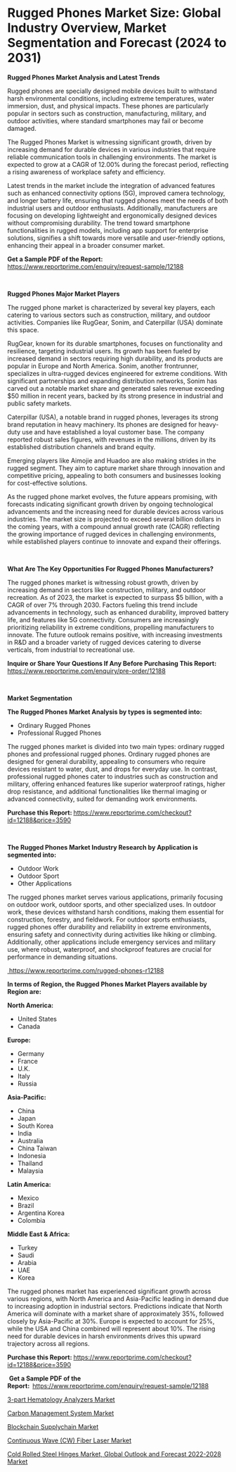 <p><h1>Rugged Phones Market Size: Global Industry Overview, Market Segmentation and Forecast (2024 to 2031)</h1></p><p><strong>Rugged Phones Market Analysis and Latest Trends</strong></p>
<p><p>Rugged phones are specially designed mobile devices built to withstand harsh environmental conditions, including extreme temperatures, water immersion, dust, and physical impacts. These phones are particularly popular in sectors such as construction, manufacturing, military, and outdoor activities, where standard smartphones may fail or become damaged.</p><p>The Rugged Phones Market is witnessing significant growth, driven by increasing demand for durable devices in various industries that require reliable communication tools in challenging environments. The market is expected to grow at a CAGR of 12.00% during the forecast period, reflecting a rising awareness of workplace safety and efficiency. </p><p>Latest trends in the market include the integration of advanced features such as enhanced connectivity options (5G), improved camera technology, and longer battery life, ensuring that rugged phones meet the needs of both industrial users and outdoor enthusiasts. Additionally, manufacturers are focusing on developing lightweight and ergonomically designed devices without compromising durability. The trend toward smartphone functionalities in rugged models, including app support for enterprise solutions, signifies a shift towards more versatile and user-friendly options, enhancing their appeal in a broader consumer market.</p></p>
<p><strong>Get a Sample PDF of the Report:&nbsp;</strong> <a href="https://www.reportprime.com/enquiry/request-sample/12188">https://www.reportprime.com/enquiry/request-sample/12188</a></p>
<p>&nbsp;</p>
<p><strong>Rugged Phones Major Market Players</strong></p>
<p><p>The rugged phone market is characterized by several key players, each catering to various sectors such as construction, military, and outdoor activities. Companies like RugGear, Sonim, and Caterpillar (USA) dominate this space.</p><p>RugGear, known for its durable smartphones, focuses on functionality and resilience, targeting industrial users. Its growth has been fueled by increased demand in sectors requiring high durability, and its products are popular in Europe and North America. Sonim, another frontrunner, specializes in ultra-rugged devices engineered for extreme conditions. With significant partnerships and expanding distribution networks, Sonim has carved out a notable market share and generated sales revenue exceeding $50 million in recent years, backed by its strong presence in industrial and public safety markets.</p><p>Caterpillar (USA), a notable brand in rugged phones, leverages its strong brand reputation in heavy machinery. Its phones are designed for heavy-duty use and have established a loyal customer base. The company reported robust sales figures, with revenues in the millions, driven by its established distribution channels and brand equity.</p><p>Emerging players like Aimojie and Huadoo are also making strides in the rugged segment. They aim to capture market share through innovation and competitive pricing, appealing to both consumers and businesses looking for cost-effective solutions.</p><p>As the rugged phone market evolves, the future appears promising, with forecasts indicating significant growth driven by ongoing technological advancements and the increasing need for durable devices across various industries. The market size is projected to exceed several billion dollars in the coming years, with a compound annual growth rate (CAGR) reflecting the growing importance of rugged devices in challenging environments, while established players continue to innovate and expand their offerings.</p></p>
<p>&nbsp;</p>
<p><strong>What Are The Key Opportunities For Rugged Phones Manufacturers?</strong></p>
<p><p>The rugged phones market is witnessing robust growth, driven by increasing demand in sectors like construction, military, and outdoor recreation. As of 2023, the market is expected to surpass $5 billion, with a CAGR of over 7% through 2030. Factors fueling this trend include advancements in technology, such as enhanced durability, improved battery life, and features like 5G connectivity. Consumers are increasingly prioritizing reliability in extreme conditions, propelling manufacturers to innovate. The future outlook remains positive, with increasing investments in R&D and a broader variety of rugged devices catering to diverse verticals, from industrial to recreational use.</p></p>
<p><strong>Inquire or Share Your Questions If Any Before Purchasing This Report:</strong> <a href="https://www.reportprime.com/enquiry/pre-order/12188">https://www.reportprime.com/enquiry/pre-order/12188</a></p>
<p>&nbsp;</p>
<p><strong>Market Segmentation</strong></p>
<p><strong>The Rugged Phones Market Analysis by types is segmented into:</strong></p>
<p><ul><li>Ordinary Rugged Phones</li><li>Professional Rugged Phones</li></ul></p>
<p><p>The rugged phones market is divided into two main types: ordinary rugged phones and professional rugged phones. Ordinary rugged phones are designed for general durability, appealing to consumers who require devices resistant to water, dust, and drops for everyday use. In contrast, professional rugged phones cater to industries such as construction and military, offering enhanced features like superior waterproof ratings, higher drop resistance, and additional functionalities like thermal imaging or advanced connectivity, suited for demanding work environments.</p></p>
<p><strong>Purchase this Report:&nbsp;</strong><a href="https://www.reportprime.com/checkout?id=12188&price=3590">https://www.reportprime.com/checkout?id=12188&price=3590</a></p>
<p>&nbsp;</p>
<p><strong>The Rugged Phones Market Industry Research by Application is segmented into:</strong></p>
<p><ul><li>Outdoor Work</li><li>Outdoor Sport</li><li>Other Applications</li></ul></p>
<p><p>The rugged phones market serves various applications, primarily focusing on outdoor work, outdoor sports, and other specialized uses. In outdoor work, these devices withstand harsh conditions, making them essential for construction, forestry, and fieldwork. For outdoor sports enthusiasts, rugged phones offer durability and reliability in extreme environments, ensuring safety and connectivity during activities like hiking or climbing. Additionally, other applications include emergency services and military use, where robust, waterproof, and shockproof features are crucial for performance in demanding situations.</p></p>
<p><a href="https://www.reportprime.com/rugged-phones-r12188">&nbsp;https://www.reportprime.com/rugged-phones-r12188</a></p>
<p><strong>In terms of Region, the Rugged Phones Market Players available by Region are:</strong></p>
<p>
    <p> <strong> North America: </strong>
        <ul>
            <li>United States</li>
            <li>Canada</li>
        </ul>
        </p> 
    <p> <strong> Europe: </strong>
        <ul>
            <li>Germany</li>
            <li>France</li>
            <li>U.K.</li>
            <li>Italy</li>
            <li>Russia</li>
        </ul>
        </p> 
    <p> <strong> Asia-Pacific: </strong>
        <ul>
            <li>China</li>
            <li>Japan</li>
            <li>South Korea</li>
            <li>India</li>
            <li>Australia</li>
            <li>China Taiwan</li>
            <li>Indonesia</li>
            <li>Thailand</li>
            <li>Malaysia</li>
        </ul>
        </p> 
    <p> <strong> Latin America: </strong>
        <ul>
            <li>Mexico</li>
            <li>Brazil</li>
            <li>Argentina Korea</li>
            <li>Colombia</li>
        </ul>
        </p> 
    <p> <strong> Middle East & Africa: </strong>
        <ul>
            <li>Turkey</li>
            <li>Saudi</li>
            <li>Arabia</li>
            <li>UAE</li>
            <li>Korea</li>
        </ul>
    </p>
    </p>
<p><p>The rugged phones market has experienced significant growth across various regions, with North America and Asia-Pacific leading in demand due to increasing adoption in industrial sectors. Predictions indicate that North America will dominate with a market share of approximately 35%, followed closely by Asia-Pacific at 30%. Europe is expected to account for 25%, while the USA and China combined will represent about 10%. The rising need for durable devices in harsh environments drives this upward trajectory across all regions.</p></p>
<p><strong>Purchase this Report: </strong><a href="https://www.reportprime.com/checkout?id=12188&price=3590">https://www.reportprime.com/checkout?id=12188&price=3590</a></p>
<p>&nbsp;<strong>Get a Sample PDF of the Report:&nbsp;&nbsp;</strong><a href="https://www.reportprime.com/enquiry/request-sample/12188">https://www.reportprime.com/enquiry/request-sample/12188</a></p>
<p><strong></strong></p>
<p><p><a href="https://issuu.com/reportprime-2/docs/3-part-hematology-analyzers-market-_a17c4429ff4d12">3-part Hematology Analyzers Market</a></p><p><a href="https://medium.com/@babymorar/market-leaders-and-laggards-global-carbon-management-system-market-trends-and-forecast-2024-2031-5b692d601654">Carbon Management System Market</a></p><p><a href="https://medium.com/@soloncarter54/blockchain-supplychain-market-evolution-global-trends-and-regional-dynamics-2024-2031-65737f7501dd">Blockchain Supplychain Market</a></p><p><a href="https://issuu.com/reportprime-2/docs/continuous-wave-cw-fiber-laser-mark_8ae1ee9ce18f70">Continuous Wave (CW) Fiber Laser Market</a></p><p><a href="https://www.linkedin.com/pulse/navigating-global-cold-rolled-steel-hinges-market-outlook-forecast-tnlpe?trackingId=UHtlhTkqRdOS58XMT3F0ig%3D%3D">Cold Rolled Steel Hinges Market, Global Outlook and Forecast 2022-2028 Market</a></p></p>